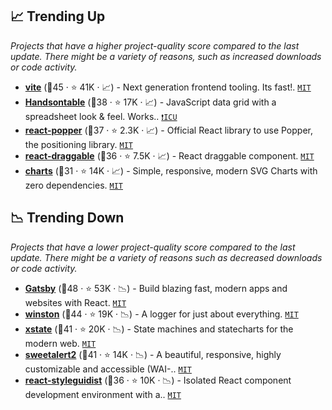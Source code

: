 ## 📈 Trending Up

_Projects that have a higher project-quality score compared to the last update. There might be a variety of reasons, such as increased downloads or code activity._

- <b><a href="https://github.com/vitejs/vite">vite</a></b> (🥇45 ·  ⭐ 41K · 📈) - Next generation frontend tooling. Its fast!. <code><a href="http://bit.ly/34MBwT8">MIT</a></code>
- <b><a href="https://github.com/handsontable/handsontable">Handsontable</a></b> (🥇38 ·  ⭐ 17K · 📈) - JavaScript data grid with a spreadsheet look & feel. Works.. <code><a href="https://tldrlegal.com/search?q=ICU">❗️ICU</a></code>
- <b><a href="https://github.com/floating-ui/react-popper">react-popper</a></b> (🥇37 ·  ⭐ 2.3K · 📈) - Official React library to use Popper, the positioning library. <code><a href="http://bit.ly/34MBwT8">MIT</a></code>
- <b><a href="https://github.com/react-grid-layout/react-draggable">react-draggable</a></b> (🥈36 ·  ⭐ 7.5K · 📈) - React draggable component. <code><a href="http://bit.ly/34MBwT8">MIT</a></code>
- <b><a href="https://github.com/frappe/charts">charts</a></b> (🥈31 ·  ⭐ 14K · 📈) - Simple, responsive, modern SVG Charts with zero dependencies. <code><a href="http://bit.ly/34MBwT8">MIT</a></code>

## 📉 Trending Down

_Projects that have a lower project-quality score compared to the last update. There might be a variety of reasons such as decreased downloads or code activity._

- <b><a href="https://github.com/gatsbyjs/gatsby">Gatsby</a></b> (🥈48 ·  ⭐ 53K · 📉) - Build blazing fast, modern apps and websites with React. <code><a href="http://bit.ly/34MBwT8">MIT</a></code>
- <b><a href="https://github.com/winstonjs/winston">winston</a></b> (🥈44 ·  ⭐ 19K · 📉) - A logger for just about everything. <code><a href="http://bit.ly/34MBwT8">MIT</a></code>
- <b><a href="https://github.com/statelyai/xstate">xstate</a></b> (🥈41 ·  ⭐ 20K · 📉) - State machines and statecharts for the modern web. <code><a href="http://bit.ly/34MBwT8">MIT</a></code>
- <b><a href="https://github.com/sweetalert2/sweetalert2">sweetalert2</a></b> (🥇41 ·  ⭐ 14K · 📉) - A beautiful, responsive, highly customizable and accessible (WAI-.. <code><a href="http://bit.ly/34MBwT8">MIT</a></code>
- <b><a href="https://github.com/styleguidist/react-styleguidist">react-styleguidist</a></b> (🥈36 ·  ⭐ 10K · 📉) - Isolated React component development environment with a.. <code><a href="http://bit.ly/34MBwT8">MIT</a></code>

